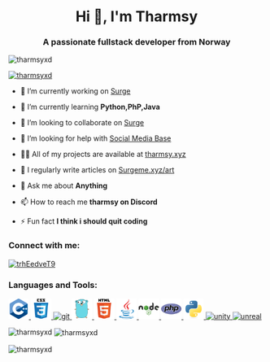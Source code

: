 <h1 align="center">Hi 👋, I'm Tharmsy</h1>
<h3 align="center">A passionate fullstack developer from Norway</h3>

<p align="left"> <img src="https://komarev.com/ghpvc/?username=tharmsyxd&label=Profile%20views&color=0e75b6&style=flat" alt="tharmsyxd" /> </p>

<p align="left"> <a href="https://github.com/ryo-ma/github-profile-trophy"><img src="https://github-profile-trophy.vercel.app/?username=tharmsyxd" alt="tharmsyxd" /></a> </p>

- 🔭 I’m currently working on [Surge](Surgeme.xyz)

- 🌱 I’m currently learning **Python,PhP,Java**

- 👯 I’m looking to collaborate on [Surge](Surgeme.xyz)

- 🤝 I’m looking for help with [Social Media Base](https://github.com/TharmsyXD/Social-media-Base)

- 👨‍💻 All of my projects are available at [tharmsy.xyz](tharmsy.xyz)

- 📝 I regularly write articles on [Surgeme.xyz/art](Surgeme.xyz/art)

- 💬 Ask me about **Anything**

- 📫 How to reach me **tharmsy on Discord**

- ⚡ Fun fact **I think i should quit coding**

<h3 align="left">Connect with me:</h3>
<p align="left">
<a href="https://discord.gg/trhEedveT9" target="blank"><img align="center" src="https://raw.githubusercontent.com/rahuldkjain/github-profile-readme-generator/master/src/images/icons/Social/discord.svg" alt="trhEedveT9" height="30" width="40" /></a>
</p>

<h3 align="left">Languages and Tools:</h3>
<p align="left"> <a href="https://www.w3schools.com/cpp/" target="_blank" rel="noreferrer"> <img src="https://raw.githubusercontent.com/devicons/devicon/master/icons/cplusplus/cplusplus-original.svg" alt="cplusplus" width="40" height="40"/> </a> <a href="https://www.w3schools.com/css/" target="_blank" rel="noreferrer"> <img src="https://raw.githubusercontent.com/devicons/devicon/master/icons/css3/css3-original-wordmark.svg" alt="css3" width="40" height="40"/> </a> <a href="https://git-scm.com/" target="_blank" rel="noreferrer"> <img src="https://www.vectorlogo.zone/logos/git-scm/git-scm-icon.svg" alt="git" width="40" height="40"/> </a> <a href="https://golang.org" target="_blank" rel="noreferrer"> <img src="https://raw.githubusercontent.com/devicons/devicon/master/icons/go/go-original.svg" alt="go" width="40" height="40"/> </a> <a href="https://www.w3.org/html/" target="_blank" rel="noreferrer"> <img src="https://raw.githubusercontent.com/devicons/devicon/master/icons/html5/html5-original-wordmark.svg" alt="html5" width="40" height="40"/> </a> <a href="https://www.java.com" target="_blank" rel="noreferrer"> <img src="https://raw.githubusercontent.com/devicons/devicon/master/icons/java/java-original.svg" alt="java" width="40" height="40"/> </a> <a href="https://nodejs.org" target="_blank" rel="noreferrer"> <img src="https://raw.githubusercontent.com/devicons/devicon/master/icons/nodejs/nodejs-original-wordmark.svg" alt="nodejs" width="40" height="40"/> </a> <a href="https://www.php.net" target="_blank" rel="noreferrer"> <img src="https://raw.githubusercontent.com/devicons/devicon/master/icons/php/php-original.svg" alt="php" width="40" height="40"/> </a> <a href="https://www.python.org" target="_blank" rel="noreferrer"> <img src="https://raw.githubusercontent.com/devicons/devicon/master/icons/python/python-original.svg" alt="python" width="40" height="40"/> </a> <a href="https://unity.com/" target="_blank" rel="noreferrer"> <img src="https://www.vectorlogo.zone/logos/unity3d/unity3d-icon.svg" alt="unity" width="40" height="40"/> </a> <a href="https://unrealengine.com/" target="_blank" rel="noreferrer"> <img src="https://raw.githubusercontent.com/kenangundogan/fontisto/036b7eca71aab1bef8e6a0518f7329f13ed62f6b/icons/svg/brand/unreal-engine.svg" alt="unreal" width="40" height="40"/> </a> </p>

<p><img align="left" src="https://github-readme-stats.vercel.app/api/top-langs?username=tharmsyxd&show_icons=true&locale=en&layout=compact" alt="tharmsyxd" /></p>

<p>&nbsp;<img align="center" src="https://github-readme-stats.vercel.app/api?username=tharmsyxd&show_icons=true&locale=en" alt="tharmsyxd" /></p>

<p><img align="center" src="https://github-readme-streak-stats.herokuapp.com/?user=tharmsyxd&" alt="tharmsyxd" /></p>
